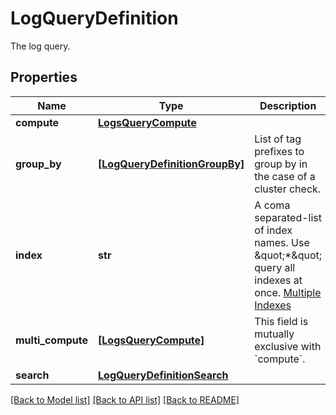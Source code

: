 # LogQueryDefinition

The log query.
## Properties
Name | Type | Description | Notes
------------ | ------------- | ------------- | -------------
**compute** | [**LogsQueryCompute**](LogsQueryCompute.md) |  | [optional] 
**group_by** | [**[LogQueryDefinitionGroupBy]**](LogQueryDefinitionGroupBy.md) | List of tag prefixes to group by in the case of a cluster check. | [optional] 
**index** | **str** | A coma separated-list of index names. Use \&quot;*\&quot; query all indexes at once. [Multiple Indexes](https://docs.datadoghq.com/logs/indexes/#multiple-indexes) | [optional] 
**multi_compute** | [**[LogsQueryCompute]**](LogsQueryCompute.md) | This field is mutually exclusive with &#x60;compute&#x60;. | [optional] 
**search** | [**LogQueryDefinitionSearch**](LogQueryDefinitionSearch.md) |  | [optional] 

[[Back to Model list]](README.md#documentation-for-models) [[Back to API list]](README.md#documentation-for-api-endpoints) [[Back to README]](README.md)


